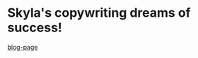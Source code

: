 # Skyla's copywriting dreams of success!
[blog-page](https://sfrench01.github.io/CopywritingTales/blog-page.html)
